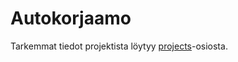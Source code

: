 # Autokorjaamo
Tarkemmat tiedot projektista löytyy [projects](https://github.com/KaritaLaine/Autokorjaamo/projects/1)-osiosta.
